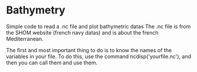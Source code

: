 # Bathymetry
Simple code to read a .nc file and plot bathymetric datas
The .nc file is from the SHOM website (french navy datas) and is about the french Mediterranean.

The first and most important thing to do is to know the names of the variables in your file. 
To do this, use the command ncdisp('yourfile.nc'), and then you can call them and use them.
